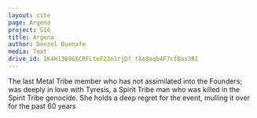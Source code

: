 ```yaml
---
layout: cite
page: Argena
project: S16
title: Argena
author: Denzel Buenafe
media: Text
drive_id: 1K4H1369GSCRFLteF23n1rjDf_tke8aqb4F7cfBas3RI
---
```

The last Metal Tribe member who has not assimilated into the Founders; was deeply in love with Tyresis, a Spirit Tribe man who was killed in the Spirit Tribe genocide. She holds a deep regret for the event, mulling it over for the past 60 years

